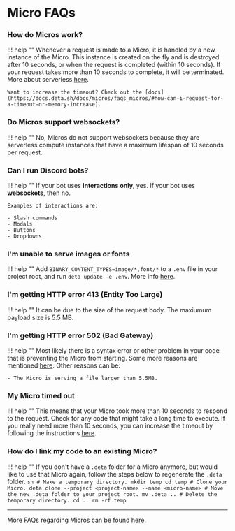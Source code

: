 # Micro FAQs

### How do Micros work?
!!! help ""
    Whenever a request is made to a Micro, it is handled by a new instance of the Micro.
    This instance is created on the fly and is destroyed after 10 seconds, or when the request is completed (within 10 seconds).
    If your request takes more than 10 seconds to complete, it will be terminated. More about serverless [here](/#what-is-serverless).

    Want to increase the timeout? Check out the [docs](https://docs.deta.sh/docs/micros/faqs_micros/#how-can-i-request-for-a-timeout-or-memory-increase).

### Do Micros support websockets?
!!! help ""
    No, Micros do not support websockets because they are serverless compute instances that have a maximum lifespan of 10 seconds per request.

### Can I run Discord bots?
!!! help ""
    If your bot uses **interactions only**, yes. If your bot uses **websockets**, then no.

    Examples of interactions are:

    - Slash commands
    - Modals
    - Buttons
    - Dropdowns

### I'm unable to serve images or fonts
!!! help ""
    Add `BINARY_CONTENT_TYPES=image/*,font/*` to a `.env` file in your project root, and run `deta update -e .env`.
    More info [here](https://docs.deta.sh/docs/common_issues#nodejs-micros-cannot-serve-binary-files).

### I'm getting HTTP error 413 (Entity Too Large)
!!! help ""
    It can be due to the size of the request body. The maxiumum payload size is 5.5 MB.

### I'm getting HTTP error 502 (Bad Gateway)
!!! help ""
    Most likely there is a syntax error or other problem in your code that is preventing the Micro from starting.
    Some more reasons are mentioned [here](https://docs.deta.sh/docs/micros/faqs_micros/#why-is-my-micro-returning-a-502-bad-gateway).
    Other reasons can be:

    - The Micro is serving a file larger than 5.5MB.

### My Micro timed out
!!! help ""
    This means that your Micro took more than 10 seconds to respond to the request. Check for any code that might take a long time to execute.
    If you really need more than 10 seconds, you can increase the timeout by following the instructions [here](https://docs.deta.sh/docs/micros/faqs_micros/#how-can-i-request-for-a-timeout-or-memory-increase).

### How do I link my code to an existing Micro?
!!! help ""
    If you don't have a `.deta` folder for a Micro anymore, but would like to use that Micro again,
    follow the steps below to regenerate the `.deta` folder.
    ```sh
    # Make a temporary directory.
    mkdir temp
    cd temp
    # Clone your Micro.
    deta clone --project <project-name> --name <micro-name>
    # Move the new .deta folder to your project root.
    mv .deta ..
    # Delete the temporary directory.
    cd ..
    rm -rf temp
    ```

----

More FAQs regarding Micros can be found [here](https://docs.deta.sh/docs/micros/faqs_micros).
